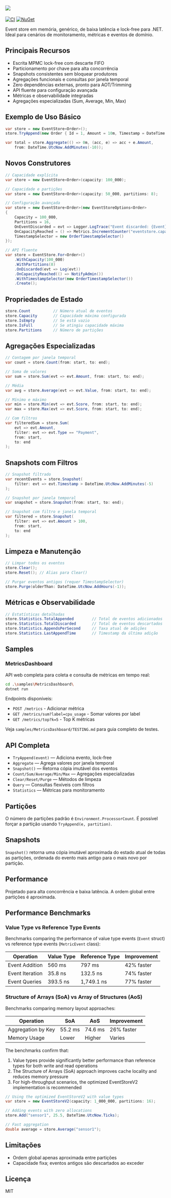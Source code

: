 # <img src="https://raw.githubusercontent.com/daniloneto/lockfree-eventstore/refs/heads/main/lockfreeeventstore.png" />
[![CI](https://github.com/daniloneto/lockfree-eventstore/actions/workflows/ci.yml/badge.svg)](https://github.com/daniloneto/lockfree-eventstore/actions)
[![NuGet](https://img.shields.io/nuget/v/LockFree.EventStore.svg)](https://www.nuget.org/packages/LockFree.EventStore)

Event store em memória, genérico, de baixa latência e lock-free para .NET. Ideal para cenários de monitoramento, métricas e eventos de domínio.

## Principais Recursos
- Escrita MPMC lock-free com descarte FIFO
- Particionamento por chave para alta concorrência
- Snapshots consistentes sem bloquear produtores
- Agregações funcionais e consultas por janela temporal
- Zero dependências externas, pronto para AOT/Trimming
- API fluente para configuração avançada
- Métricas e observabilidade integradas
- Agregações especializadas (Sum, Average, Min, Max)

## Exemplo de Uso Básico
```csharp
var store = new EventStore<Order>();
store.TryAppend(new Order { Id = 1, Amount = 10m, Timestamp = DateTime.UtcNow });

var total = store.Aggregate(() => 0m, (acc, e) => acc + e.Amount,
    from: DateTime.UtcNow.AddMinutes(-10));
```

## Novos Construtores
```csharp
// Capacidade explícita
var store = new EventStore<Order>(capacity: 100_000);

// Capacidade e partições
var store = new EventStore<Order>(capacity: 50_000, partitions: 8);

// Configuração avançada
var store = new EventStore<Order>(new EventStoreOptions<Order>
{
    Capacity = 100_000,
    Partitions = 16,
    OnEventDiscarded = evt => Logger.LogTrace("Event discarded: {Event}", evt),
    OnCapacityReached = () => Metrics.IncrementCounter("eventstore.capacity_reached"),
    TimestampSelector = new OrderTimestampSelector()
});

// API fluente
var store = EventStore.For<Order>()
    .WithCapacity(100_000)
    .WithPartitions(8)
    .OnDiscarded(evt => Log(evt))
    .OnCapacityReached(() => NotifyAdmin())
    .WithTimestampSelector(new OrderTimestampSelector())
    .Create();
```

## Propriedades de Estado
```csharp
store.Count          // Número atual de eventos
store.Capacity       // Capacidade máxima configurada
store.IsEmpty        // Se está vazio
store.IsFull         // Se atingiu capacidade máxima
store.Partitions     // Número de partições
```

## Agregações Especializadas
```csharp
// Contagem por janela temporal
var count = store.Count(from: start, to: end);

// Soma de valores
var sum = store.Sum(evt => evt.Amount, from: start, to: end);

// Média
var avg = store.Average(evt => evt.Value, from: start, to: end);

// Mínimo e máximo
var min = store.Min(evt => evt.Score, from: start, to: end);
var max = store.Max(evt => evt.Score, from: start, to: end);

// Com filtros
var filteredSum = store.Sum(
    evt => evt.Amount, 
    filter: evt => evt.Type == "Payment",
    from: start, 
    to: end
);
```

## Snapshots com Filtros
```csharp
// Snapshot filtrado
var recentEvents = store.Snapshot(
    filter: evt => evt.Timestamp > DateTime.UtcNow.AddMinutes(-5)
);

// Snapshot por janela temporal
var snapshot = store.Snapshot(from: start, to: end);

// Snapshot com filtro e janela temporal
var filtered = store.Snapshot(
    filter: evt => evt.Amount > 100,
    from: start,
    to: end
);
```

## Limpeza e Manutenção
```csharp
// Limpar todos os eventos
store.Clear();
store.Reset(); // Alias para Clear()

// Purgar eventos antigos (requer TimestampSelector)
store.Purge(olderThan: DateTime.UtcNow.AddHours(-1));
```

## Métricas e Observabilidade
```csharp
// Estatísticas detalhadas
store.Statistics.TotalAppended        // Total de eventos adicionados
store.Statistics.TotalDiscarded       // Total de eventos descartados
store.Statistics.AppendsPerSecond     // Taxa atual de adições
store.Statistics.LastAppendTime       // Timestamp da última adição
```

## Samples

### MetricsDashboard
API web completa para coleta e consulta de métricas em tempo real:

```bash
cd .\samples\MetricsDashboard\
dotnet run
```

Endpoints disponíveis:
- `POST /metrics` - Adicionar métrica
- `GET /metrics/sum?label=cpu_usage` - Somar valores por label
- `GET /metrics/top?k=5` - Top K métricas

Veja `samples/MetricsDashboard/TESTING.md` para guia completo de testes.

## API Completa
- `TryAppend(event)` — Adiciona evento, lock-free
- `Aggregate` — Agrega valores por janela temporal
- `Snapshot()` — Retorna cópia imutável dos eventos
- `Count/Sum/Average/Min/Max` — Agregações especializadas
- `Clear/Reset/Purge` — Métodos de limpeza
- `Query` — Consultas flexíveis com filtros
- `Statistics` — Métricas para monitoramento

## Partições
O número de partições padrão é `Environment.ProcessorCount`. É possível forçar a partição usando `TryAppend(e, partition)`.

## Snapshots
`Snapshot()` retorna uma cópia imutável aproximada do estado atual de todas as partições, ordenada do evento mais antigo para o mais novo por partição.

## Performance
Projetado para alta concorrência e baixa latência. A ordem global entre partições é aproximada.

## Performance Benchmarks

### Value Type vs Reference Type Events

Benchmarks comparing the performance of value type events (`Event` struct) vs reference type events (`MetricEvent` class):

| Operation                 | Value Type     | Reference Type  | Improvement |
|---------------------------|----------------|-----------------|-------------|
| Event Addition            | 560 ms         | 797 ms          | 42% faster  |
| Event Iteration           | 35.8 ns        | 132.5 ns        | 74% faster  |
| Event Queries             | 393.5 ns       | 1,749.1 ns      | 77% faster  |

### Structure of Arrays (SoA) vs Array of Structures (AoS)

Benchmarks comparing memory layout approaches:

| Operation                 | SoA            | AoS             | Improvement |
|---------------------------|----------------|-----------------|-------------|
| Aggregation by Key        | 55.2 ms        | 74.6 ms         | 26% faster  |
| Memory Usage              | Lower          | Higher          | Varies      |

The benchmarks confirm that:
1. Value types provide significantly better performance than reference types for both write and read operations
2. The Structure of Arrays (SoA) approach improves cache locality and reduces memory pressure
3. For high-throughput scenarios, the optimized EventStoreV2 implementation is recommended

```csharp
// Using the optimized EventStoreV2 with value types
var store = new EventStoreV2(capacity: 1_000_000, partitions: 16);

// Adding events with zero allocations
store.Add("sensor1", 25.5, DateTime.UtcNow.Ticks);

// Fast aggregation
double average = store.Average("sensor1");
```

## Limitações
- Ordem global apenas aproximada entre partições
- Capacidade fixa; eventos antigos são descartados ao exceder

## Licença
MIT
